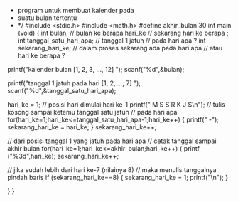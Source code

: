 *	program untuk membuat kalender pada
*	suatu bulan  tertentu
*	*/ #include <stdio.h>
#include <math.h> #define akhir_bulan 30 int main (void)
{
int bulan, // bulan ke berapa
hari_ke //  sekarang  hari  ke  berapa
;
int tanggal_satu_hari_apa; // tanggal 1 jatuh
// pada hari apa ?
int sekarang_hari_ke;
// dalam proses sekarang ada pada hari apa
// atau hari ke berapa ?

printf("kalender bulan [1, 2, 3, ..., 12] "); scanf("%d",&bulan);

printf("tanggal 1 jatuh pada hari [1, 2, ..., 7] "); scanf("%d",&tanggal_satu_hari_apa);

hari_ke = 1; // posisi hari dimulai hari ke-1 printf("	M	S	S	R	K	J	S\n");
// tulis kosong sampai ketemu tanggal satu jatuh
// pada hari apa for(hari_ke=1;hari_ke<=tanggal_satu_hari_apa-1;hari_ke++)
{
printf("	-"); sekarang_hari_ke = hari_ke;
}
sekarang_hari_ke++;

// dari posisi tanggal 1 yang jatuh pada hari apa
// cetak tanggal sampai akhir bulan for(hari_ke=1;hari_ke<=akhir_bulan;hari_ke++)
{
printf ("%3d",hari_ke); sekarang_hari_ke++;

// jika sudah lebih dari hari ke-7 (nilainya 8)
// maka menulis tanggalnya pindah baris if (sekarang_hari_ke==8)
{
sekarang_hari_ke = 1; printf("\n");
}

}
}
